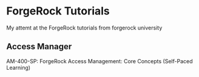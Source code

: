 # ForgeRock Tutorials

My attemt at the ForgeRock tutorials from forgerock university

## Access Manager

AM-400-SP: ForgeRock Access Management: Core Concepts (Self-Paced Learning)
